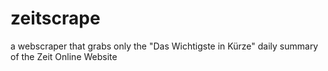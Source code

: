 # zeitscrape
a webscraper that grabs only the "Das Wichtigste in Kürze" daily summary of the Zeit Online Website
